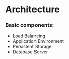 # Architecture

### Basic components:

* Load Balancing
* Application Environment
* Persistent Storage
* Database Server
